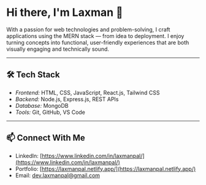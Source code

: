 # Hi there, I'm Laxman 👋  

With a passion for web technologies and
problem-solving, I craft applications using the
MERN stack — from idea to deployment. I enjoy
turning concepts into functional, user-friendly
experiences that are both visually engaging and
technically sound.  

---

## 🛠️ Tech Stack
- *Frontend:* HTML, CSS, JavaScript, React.js, Tailwind CSS  
- *Backend:* Node.js, Express.js, REST APIs  
- *Database:* MongoDB
- *Tools:* Git, GitHub, VS Code  

---

## 📫 Connect With Me
- LinkedIn: [https://www.linkedin.com/in/laxmanpal/](https://www.linkedin.com/in/laxmanpal/)  
- Portfolio: [https://laxmanpal.netlify.app/](https://laxmanpal.netlify.app/)  
- Email: dev.laxmanpal@gmail.com 
